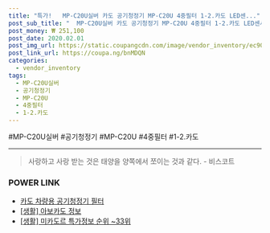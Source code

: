 ```yaml
--- 
title: "특가!   MP-C20U실버 카도 공기청정기 MP-C20U 4중필터 1-2.카도 LED센..." 
post_sub_title: "  MP-C20U실버 카도 공기청정기 MP-C20U 4중필터 1-2.카도 LED센서 무드등 차량용 탁상용" 
post_money: ₩ 251,100 
post_date: 2020.02.01 
post_img_url: https://static.coupangcdn.com/image/vendor_inventory/ec90/1a06098750893e372ae6fab016a7fe64d2918b7f370e1b043c6891e048f9.jpg 
post_link_url: https://coupa.ng/bnMDQN 
categories: 
  - vendor_inventory 
tags: 
  - MP-C20U실버 
  - 공기청정기 
  - MP-C20U 
  - 4중필터 
  - 1-2.카도 
--- 
```

  #MP-C20U실버 #공기청정기 #MP-C20U #4중필터 #1-2.카도 
<hr> 

> 사랑하고 사랑 받는 것은 태양을 양쪽에서 쪼이는 것과 같다. - 비스코트 


### POWER LINK

* <a href="https://blog.naver.com/fasyy4321/221792172334" target="_blank">카도 차량용 공기청정기 필터</a>
* <a href="https://blog.naver.com/fasyy4321/221769483966" target="_blank"> [생활] 아보카도 정보 </a>
* <a href="https://blog.naver.com/sakai111/221781562258" target="_blank"> [생활] 미카도르 특가정보 순위 ~33위</a>

